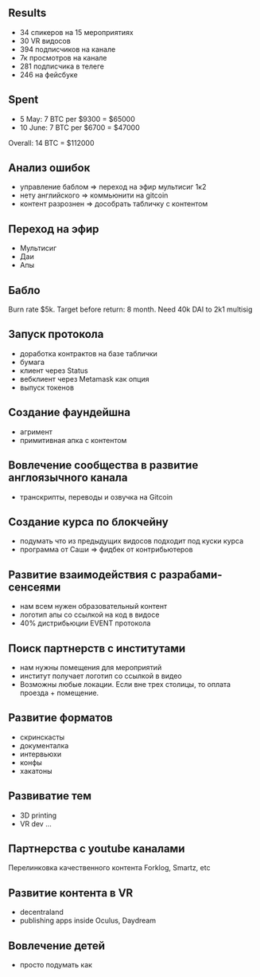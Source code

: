 ## Results
- 34 спикеров на 15 мероприятиях
- 30 VR видосов
- 394 подписчиков на канале
- 7к просмотров на канале
- 281 подписчика в телеге
- 246 на фейсбуке

## Spent
- 5 May: 7 BTC per $9300 = $65000
- 10 June: 7 BTC per $6700 = $47000

Overall: 14 BTC = $112000

## Анализ ошибок
- управление баблом => переход на эфир мультисиг 1к2
- нету английского => коммьюнити на gitcoin
- контент разрознен => дособрать табличку с контентом

## Переход на эфир
- Мультисиг
- Даи
- Апы

## Бабло
Burn rate $5k. Target before return: 8 month. Need 40k DAI to 2k1 multisig

## Запуск протокола
- доработка контрактов на базе таблички
- бумага
- клиент через Status
- вебклиент через Metamask как опция
- выпуск токенов

## Создание фаундейшна
- агримент
- примитивная апка с контентом

## Вовлечение сообщества в развитие англоязычного канала
- транскрипты, переводы и озвучка на Gitcoin

## Создание курса по блокчейну
- подумать что из предыдущих видосов подходит под куски курса
- программа от Саши => фидбек от контрибьютеров

## Развитие взаимодействия с разрабами-сенсеями
- нам всем нужен образовательный контент
- логотип апы со ссылкой на код в видосе
- 40% дистрибьюции EVENT протокола

## Поиск партнерств с институтами
- нам нужны помещения для мероприятий
- институт получает логотип со ссылкой в видео
- Возможны любые локации. Если вне трех столицы, то оплата проезда + помещение.

## Развитие форматов
- скринскасты
- документалка
- интервьюхи
- конфы
- хакатоны

## Развиватие тем
- 3D printing
- VR dev
...

## Партнерства с youtube каналами
Перелинковка качественного контента Forklog, Smartz, etc

## Развитие контента в VR
- decentraland
- publishing apps inside Oculus, Daydream

## Вовлечение детей
- просто подумать как
